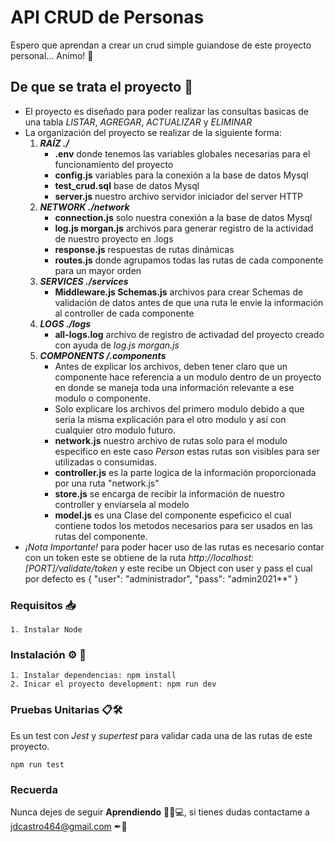 # API CRUD de Personas

Espero que aprendan a crear un crud simple guiandose de este proyecto personal... Animo! 💪

## De que se trata el proyecto 🚀

- El proyecto es diseñado para poder realizar las consultas basicas de una tabla _LISTAR_, _AGREGAR_, _ACTUALIZAR_ y _ELIMINAR_
- La organización del proyecto se realizar de la siguiente forma: 
    1. ***RAÍZ ./***
        - **.env** donde tenemos las variables globales necesarias para el funcionamiento del proyecto
        - **config.js** variables para la conexión a la base de datos Mysql
        - **test_crud.sql** base de datos Mysql
        - **server.js** nuestro archivo servidor iniciador del server HTTP
    2. ***NETWORK ./network***
        - **connection.js** solo nuestra conexión a la base de datos Mysql
        - **log.js morgan.js** archivos para generar registro de la actividad de nuestro proyecto en .logs
        - **response.js** respuestas de rutas dinámicas
        - **routes.js** donde agrupamos todas las rutas de cada componente para un mayor orden
    3. ***SERVICES ./services***
        - **Middleware.js Schemas.js** archivos para crear Schemas de validación de datos antes de que una ruta le envie la información al controller de cada componente
    4. ***LOGS ./logs***
        - **all-logs.log** archivo de registro de activadad del proyecto creado con ayuda de _log.js morgan.js_
    5. ***COMPONENTS /.components***
        - Antes de explicar los archivos, deben tener claro que un componente hace referencia a un modulo dentro de un proyecto en donde se maneja toda una información relevante a ese modulo o componente.
        - Solo explicare los archivos del primero modulo debido a que seria la misma explicación para el otro modulo y así con cualquier otro modulo futuro.
        - **network.js** nuestro archivo de rutas solo para el modulo especifico en este caso _Person_ estas rutas son visibles para ser utilizadas o consumidas.
        - **controller.js** es la parte logica de la información proporcionada por una ruta "network.js"
        - **store.js** se encarga de recibir la información de nuestro controller y enviarsela al modelo
        - **model.js** es una Clase del componente espeficico el cual contiene todos los metodos necesarios para ser usados en las rutas del componente.
- *¡Nota Importante!* para poder hacer uso de las rutas es necesario contar con un token este se obtiene de la ruta _http://localhost:[PORT]/validate/token_ y este recibe un Object con user y pass el cual por defecto es { "user": "administrador", "pass": "admin2021**" }

### Requisitos 📥

```
1. Instalar Node
```

### Instalación ⚙ 💽

```
1. Instalar dependencias: npm install
2. Inicar el proyecto development: npm run dev
```

### Pruebas Unitarias 📋🛠

Es un test con _Jest_ y _supertest_ para validar cada una de las rutas de este proyecto.

```
npm run test
```

### Recuerda

Nunca dejes de seguir **Aprendiendo** 🥇🧪💻, si tienes dudas contactame a jdcastro464@gmail.com ✒📧
